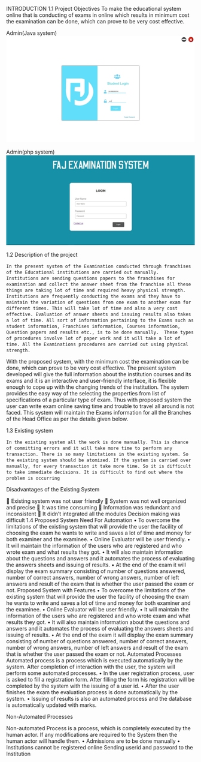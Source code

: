 INTRODUCTION 1.1 Project Objectives To make the educational system online that is conducting of exams in online which results in minimum cost the examination can be done, which can prove to be very cost effective.

Admin(Java system)
![alt text](https://github.com/MFY2000/Examination-Portal/blob/master/Picture%26ScreenShot/Student(Desktop%20%20app)/2.JPG)


Admin(php system)
![alt text](https://github.com/MFY2000/Examination-Portal/blob/master/Picture%26ScreenShot/Admin(Php%20Web%20app)/1.jpeg)

1.2 Description of the project

 	In the present system of the Examination conducted through franchises of the Educational institutions are carried out manually.  Institutions are sending questions papers to the franchises for examination and collect the answer sheet from the franchise all these things are taking lot of time and required heavy physical strength. Institutions are frequently conducting the exams and they have to maintain the variation of questions from one exam to another exam for different times. This will take lot of time and also a very cost effective. Evaluation of answer sheets and issuing results also takes a lot of time. All sort of information pertaining to the Exams such as student information, Franchises information, Courses information, Question papers and results etc., is to be done manually.  These types of procedures involve lot of paper work and it will take a lot of time. All the Examinations procedures are carried out using physical strength. 
With the proposed system, with the minimum cost the examination can be done, which can prove to be very cost effective. The present system developed will give the full information about the institution courses and its exams and it is an interactive and user-friendly interface, it is flexible enough to cope up with the changing trends of the institution. The system provides the easy way of the selecting the properties from list of specifications of a particular type of exam. Thus with proposed system the user can write exam online saving time and trouble to travel all around is not faced. This system will maintain the Exams information for all the Branches of the Head Office as per the details given below.

1.3 Existing system

	In the existing system all the work is done manually. This is chance of committing errors and it will take more time to perform any transaction. There is so many limitations in the existing system. So the existing system should be atomized. If the system is carried over manually, for every transaction it take more time. So it is difficult to take immediate decisions. It is difficult to find out where the problem is occurring
Disadvantages of the Existing System

 Existing system was not user friendly  System was not well organized and precise  It was time consuming  Information was redundant and inconsistent  It didn’t integrated all the modules Decision making was difficult 1.4 Proposed System Need For Automation • To overcome the limitations of the existing system that will provide the user the facility of choosing the exam he wants to write and saves a lot of time and money for both examiner and the examinee. • Online Evaluator will be user friendly. • It will maintain the information of the users who are registered and who wrote exam and what results they got. • It will also maintain information about the questions and answers and it automates the process of evaluating the answers sheets and issuing of results. • At the end of the exam it will display the exam summary consisting of number of questions answered, number of correct answers, number of wrong answers, number of left answers and result of the exam that is whether the user passed the exam or not. Proposed System with Features • To overcome the limitations of the existing system that will provide the user the facility of choosing the exam he wants to write and saves a lot of time and money for both examiner and the examinee. • Online Evaluator will be user friendly. • It will maintain the information of the users who are registered and who wrote exam and what results they got. • It will also maintain information about the questions and answers and it automates the process of evaluating the answers sheets and issuing of results. • At the end of the exam it will display the exam summary consisting of number of questions answered, number of correct answers, number of wrong answers, number of left answers and result of the exam that is whether the user passed the exam or not. Automated Processes Automated process is a process which is executed automatically by the system. After completion of interaction with the user, the system will perform some automated processes. • In the user registration process, user is asked to fill a registration form. After filling the form his registration will be completed by the system with the issuing of a user id. • After the user finishes the exam the evaluation process is done automatically by the system. • Issuing of results is also an automated process and the database is automatically updated with marks.

Non-Automated Processes

Non-automated Process is a process, which is completely executed by the human actor. If any modifications are required to the System then the human actor will handle them. • Admissions are to be done manually • Institutions cannot be registered online Sending userid and password to the Institution
